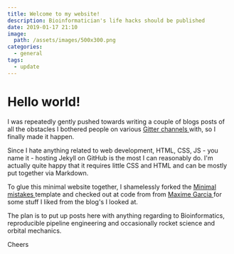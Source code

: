 ```yaml
---
title: Welcome to my website!
description: Bioinformatician's life hacks should be published
date: 2019-01-17 21:10
image:
  path: /assets/images/500x300.png
categories:
  - general
tags:
  - update
---
```


# Hello world!

I was repeatedly gently pushed towards writing a couple of blogs posts of all the obstacles I bothered people on various [Gitter channels <i class="fab fa-gitter" aria-hidden="true"></i>](https://gitter.im) with, so I finally made it happen.

Since I hate anything related to web development, HTML, CSS, JS - you name it - hosting Jekyll on GitHub is the most I can reasonably do. I'm actually quite happy that it requires little CSS and HTML and can be mostly put together via Markdown.

To glue this minimal website together, I shamelessly forked the [Minimal mistakes <i class="fab fa-github" aria-hidden="true"></i>](https://github.com/mmistakes/minimal-mistakes) template and checked out at code from from [Maxime Garcia <i class="fab fa-github" aria-hidden="true"></i>](https://github.com/maxulysse/maxulysse.github.io) for some stuff I liked from the blog's I looked at.

The plan is to put up posts here with anything regarding to Bioinformatics, reproducible pipeline engineering and occasionally rocket science and orbital mechanics.

Cheers
